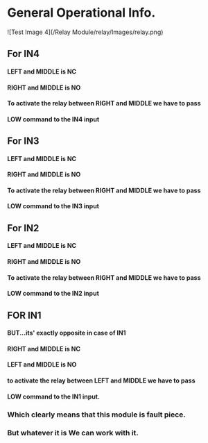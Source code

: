 # General Operational Info.
![Test Image 4](/Relay Module/relay/Images/relay.png)
## For IN4
####     LEFT and MIDDLE is NC
####     RIGHT and MIDDLE is NO
####     To activate the relay between RIGHT and MIDDLE we have to pass
####     LOW command to the IN4 input

## For IN3
####     LEFT and MIDDLE is NC
####     RIGHT and MIDDLE is NO
####     To activate the relay between RIGHT and MIDDLE we have to pass
####     LOW command to the IN3 input
  
## For IN2
####     LEFT and MIDDLE is NC
####     RIGHT and MIDDLE is NO
####     To activate the relay between RIGHT and MIDDLE we have to pass
####     LOW command to the IN2 input
  
## FOR IN1
####     BUT...its' exactly opposite in case of IN1
####     RIGHT and MIDDLE is NC
####     LEFT and MIDDLE is NO
####     to activate the relay between LEFT and MIDDLE we have to pass
####     LOW command to the IN1 input.

###      Which clearly means that this module is fault piece.
###       But whatever it is We can work with it.
    
